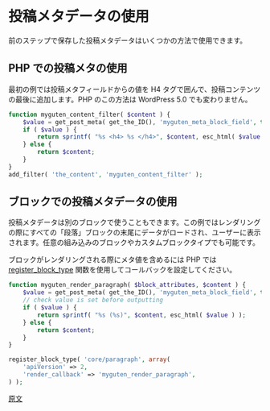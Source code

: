 <!-- 
# Use Post Meta Data
 -->
# 投稿メタデータの使用

<!-- 
You can use the post meta data stored in the last step in multiple ways.
 -->
前のステップで保存した投稿メタデータはいくつかの方法で使用できます。

<!-- 
## Use Post Meta in PHP

The first example uses the value from the post meta field and appends it to the end of the post content wrapped in a H4 tag. This method in PHP is unchanged in WordPress 5.0.
 -->
## PHP での投稿メタの使用

最初の例では投稿メタフィールドからの値を H4 タグで囲んで、投稿コンテンツの最後に追加します。PHP のこの方法は WordPress 5.0 でも変わりません。

```php
function myguten_content_filter( $content ) {
	$value = get_post_meta( get_the_ID(), 'myguten_meta_block_field', true );
	if ( $value ) {
		return sprintf( "%s <h4> %s </h4>", $content, esc_html( $value ) );
	} else {
		return $content;
	}
}
add_filter( 'the_content', 'myguten_content_filter' );
```
<!-- 
## Use Post Meta in Block

You can also use the post meta data in other blocks. For this example the data is loaded at the end of every Paragraph block when it is rendered, ie. shown to the user. You can replace this for any core or custom block types as needed.

In PHP, use the [register_block_type](https://developer.wordpress.org/reference/functions/register_block_type/) function to set a callback when the block is rendered to include the meta value.
 -->
## ブロックでの投稿メタデータの使用

投稿メタデータは別のブロックで使うこともできます。この例ではレンダリングの際にすべての「段落」ブロックの末尾にデータがロードされ、ユーザーに表示されます。任意の組み込みのブロックやカスタムブロックタイプでも可能です。

ブロックがレンダリングされる際にメタ値を含めるには PHP では [register_block_type](https://developer.wordpress.org/reference/functions/register_block_type/) 関数を使用してコールバックを設定してください。

```php
function myguten_render_paragraph( $block_attributes, $content ) {
	$value = get_post_meta( get_the_ID(), 'myguten_meta_block_field', true );
	// check value is set before outputting
	if ( $value ) {
		return sprintf( "%s (%s)", $content, esc_html( $value ) );
	} else {
		return $content;
	}
}

register_block_type( 'core/paragraph', array(
	'apiVersion' => 2,
	'render_callback' => 'myguten_render_paragraph',
) );
```

[原文](https://github.com/WordPress/gutenberg/blob/master/docs/designers-developers/developers/tutorials/metabox/meta-block-4-use-data.md)
